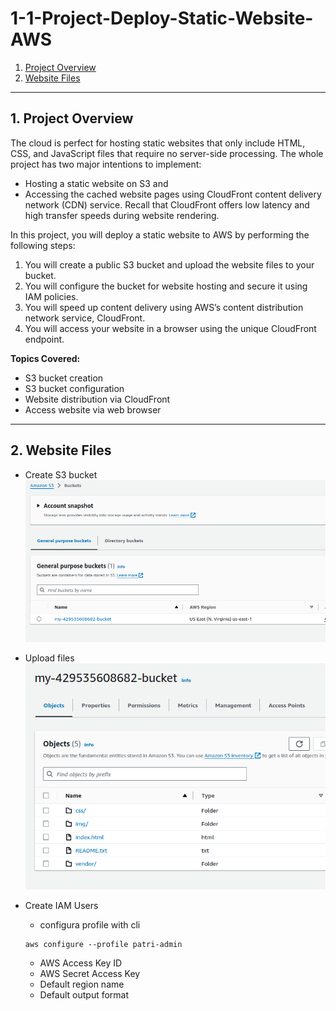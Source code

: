 # 1-1-Project-Deploy-Static-Website-AWS


1. [Project Overview](#schema1)
2. [Website Files](#schema2)


<hr>
<a name='schema1'></a>

## 1. Project Overview


The cloud is perfect for hosting static websites that only include HTML, CSS, and JavaScript files that require 
no server-side processing. The whole project has two major intentions to implement:

- Hosting a static website on S3 and
- Accessing the cached website pages using CloudFront content delivery network (CDN) service. 
Recall that CloudFront offers low latency and high transfer speeds during website rendering.


In this project, you will deploy a static website to AWS by performing the following steps:

1. You will create a public S3 bucket and upload the website files to your bucket.
2. You will configure the bucket for website hosting and secure it using IAM policies.
3. You will speed up content delivery using AWS’s content distribution network service, CloudFront.
4. You will access your website in a browser using the unique CloudFront endpoint.


**Topics Covered:**
- S3 bucket creation
- S3 bucket configuration
- Website distribution via CloudFront
- Access website via web browser



<hr>
<a name='schema2'></a>

## 2. Website Files
- Create S3 bucket
![S3](my_img/my_bucket.png)

- Upload files
![folder](./my_img/folder.png)


- Create IAM Users
    - configura profile with cli
    ```
    aws configure --profile patri-admin
    ```
  
    - AWS Access Key ID
    - AWS Secret Access Key
    - Default region name
    - Default output format

